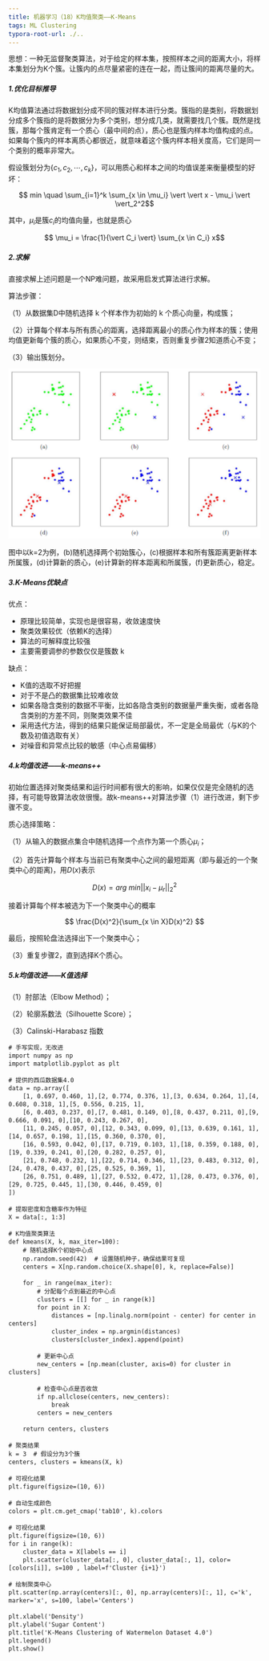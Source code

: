 ```yaml
---
title: 机器学习（18）K均值聚类——K-Means
tags: ML Clustering
typora-root-url: ./..
---
```


思想：一种无监督聚类算法，对于给定的样本集，按照样本之间的距离大小，将样本集划分为K个簇。让簇内的点尽量紧密的连在一起，而让簇间的距离尽量的大。

<!--more-->

##### 1.优化目标推导

K均值算法通过将数据划分成不同的簇对样本进行分类。簇指的是类别，将数据划分成多个簇指的是将数据分为多个类别，想分成几类，就需要找几个簇。既然是找簇，那每个簇肯定有一个质心（最中间的点），质心也是簇内样本均值构成的点。如果每个簇内的样本离质心都很近，就意味着这个簇内样本相关度高，它们是同一个类别的概率非常大。

假设簇划分为$\lbrace c_1, c_2,\cdots,c_k \rbrace$，可以用质心和样本之间的均值误差来衡量模型的好坏：

$$ min \quad \sum_{i=1}^k \sum_{x \in \mu_i} \vert \vert x - \mu_i \vert \vert_2^2$$

其中，$\mu_i$是簇$c_i$的均值向量，也就是质心

$$ \mu_i = \frac{1}{\vert C_i \vert} \sum_{x \in C_i} x$$

##### 2.求解

直接求解上述问题是一个NP难问题，故采用启发式算法进行求解。

算法步骤：

（1）从数据集D中随机选择 k 个样本作为初始的 k 个质心向量，构成簇；

（2）计算每个样本与所有质心的距离，选择距离最小的质心作为样本的簇；使用均值更新每个簇的质心，如果质心不变，则结束，否则重复步骤2知道质心不变；

（3）输出簇划分。

![](/images/Kmeans/one.png)

图中以k=2为例，(b)随机选择两个初始簇心，(c)根据样本和所有簇距离更新样本所属簇，(d)计算新的质心，(e)计算新的样本距离和所属簇，(f)更新质心，稳定。

##### 3.K-Means优缺点

优点：
- 原理比较简单，实现也是很容易，收敛速度快
- 聚类效果较优（依赖K的选择）
- 算法的可解释度比较强
- 主要需要调参的参数仅仅是簇数 k

缺点：
- K值的选取不好把握
- 对于不是凸的数据集比较难收敛
- 如果各隐含类别的数据不平衡，比如各隐含类别的数据量严重失衡，或者各隐含类别的方差不同，则聚类效果不佳
- 采用迭代方法，得到的结果只能保证局部最优，不一定是全局最优（与K的个数及初值选取有关）
- 对噪音和异常点比较的敏感（中心点易偏移）

##### 4.k均值改进——k-means++

初始位置选择对聚类结果和运行时间都有很大的影响，如果仅仅是完全随机的选择，有可能导致算法收敛很慢。故k-means++对算法步骤（1）进行改进，剩下步骤不变。

质心选择策略：

（1）从输入的数据点集合中随机选择一个点作为第一个质心$\mu_i$；

（2）首先计算每个样本与当前已有聚类中心之间的最短距离（即与最近的一个聚类中心的距离)，用$D(x)$表示

$$ D(x) = arg\ min \vert \vert x_i-\mu_r \vert \vert_2^2 $$

接着计算每个样本被选为下一个聚类中心的概率

$$ \frac{D(x)^2}{\sum_{x \in X}D(x)^2} $$

最后，按照轮盘法选择出下一个聚类中心；

（3）重复步骤2，直到选择K个质心。

##### 5.k均值改进——K值选择

（1）肘部法（Elbow Method）；

（2）轮廓系数法（Silhouette Score）；

（3）Calinski-Harabasz 指数

~~~
# 手写实现，无改进
import numpy as np
import matplotlib.pyplot as plt

# 提供的西瓜数据集4.0
data = np.array([
    [1, 0.697, 0.460, 1],[2, 0.774, 0.376, 1],[3, 0.634, 0.264, 1],[4, 0.608, 0.318, 1],[5, 0.556, 0.215, 1],
    [6, 0.403, 0.237, 0],[7, 0.481, 0.149, 0],[8, 0.437, 0.211, 0],[9, 0.666, 0.091, 0],[10, 0.243, 0.267, 0],
    [11, 0.245, 0.057, 0],[12, 0.343, 0.099, 0],[13, 0.639, 0.161, 1],[14, 0.657, 0.198, 1],[15, 0.360, 0.370, 0],
    [16, 0.593, 0.042, 0],[17, 0.719, 0.103, 1],[18, 0.359, 0.188, 0],[19, 0.339, 0.241, 0],[20, 0.282, 0.257, 0],
    [21, 0.748, 0.232, 1],[22, 0.714, 0.346, 1],[23, 0.483, 0.312, 0],[24, 0.478, 0.437, 0],[25, 0.525, 0.369, 1],
    [26, 0.751, 0.489, 1],[27, 0.532, 0.472, 1],[28, 0.473, 0.376, 0],[29, 0.725, 0.445, 1],[30, 0.446, 0.459, 0]
])

# 提取密度和含糖率作为特征
X = data[:, 1:3]

# K均值聚类算法
def kmeans(X, k, max_iter=100):
    # 随机选择K个初始中心点
    np.random.seed(42)  # 设置随机种子，确保结果可复现
    centers = X[np.random.choice(X.shape[0], k, replace=False)]
    
    for _ in range(max_iter):
        # 分配每个点到最近的中心点
        clusters = [[] for _ in range(k)]
        for point in X:
            distances = [np.linalg.norm(point - center) for center in centers]
            cluster_index = np.argmin(distances)
            clusters[cluster_index].append(point)
        
        # 更新中心点
        new_centers = [np.mean(cluster, axis=0) for cluster in clusters]
        
        # 检查中心点是否收敛
        if np.allclose(centers, new_centers):
            break
        centers = new_centers
    
    return centers, clusters

# 聚类结果
k = 3  # 假设分为3个簇
centers, clusters = kmeans(X, k)

# 可视化结果
plt.figure(figsize=(10, 6))

# 自动生成颜色
colors = plt.cm.get_cmap('tab10', k).colors

# 可视化结果
plt.figure(figsize=(10, 6))
for i in range(k):
    cluster_data = X[labels == i]
    plt.scatter(cluster_data[:, 0], cluster_data[:, 1], color=[colors[i]], s=100 , label=f'Cluster {i+1}')

# 绘制聚类中心
plt.scatter(np.array(centers)[:, 0], np.array(centers)[:, 1], c='k', marker='x', s=100, label='Centers')

plt.xlabel('Density')
plt.ylabel('Sugar Content')
plt.title('K-Means Clustering of Watermelon Dataset 4.0')
plt.legend()
plt.show()
~~~

